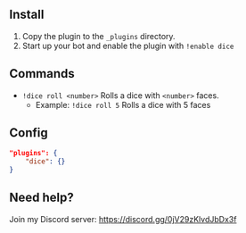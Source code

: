 Install
---
1. Copy the plugin to the `_plugins` directory.
2. Start up your bot and enable the plugin with `!enable dice`

Commands
---
* `!dice roll <number>` Rolls a dice with `<number>` faces.
    + Example: `!dice roll 5` Rolls a dice with 5 faces

Config
---
```json
"plugins": {
    "dice": {}
}
```

Need help?
---
Join my Discord server: https://discord.gg/0jV29zKlvdJbDx3f

